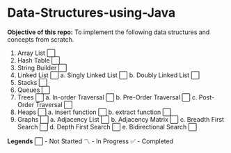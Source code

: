 # Data-Structures-using-Java

**Objective of this repo:** To implement the following data structures and concepts from scratch.

1. Array List :white_large_square:
2. Hash Table :white_large_square:
3. String Builder :white_large_square:
4. Linked List :white_large_square:
    a. Singly Linked List :white_large_square:
    b. Doubly Linked List :white_large_square:
5. Stacks :white_large_square:
6. Queues :white_large_square:
7. Trees :white_large_square:
    a. In-order Traversal :white_large_square:
    b. Pre-Order Traversal :white_large_square:
    c. Post-Order Traversal :white_large_square:
8. Heaps :white_large_square:
    a. insert function :white_large_square:
    b. extract function :white_large_square:
9. Graphs :white_large_square:
    a. Adjacency List :white_large_square:
    b. Adjacency Matrix :white_large_square:
    c. Breadth First Search :white_large_square:
    d. Depth First Search :white_large_square:
    e. Bidirectional Search :white_large_square:
    
    
**Legends**
:white_large_square: - Not Started
:part_alternation_mark:	- In Progress
:white_check_mark:	- Completed
